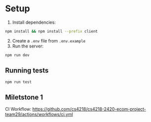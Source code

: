 # Setup

1. Install dependencies: 
```bash
npm install && npm install --prefix client
```
2. Create a `.env` file from `.env.example`
3. Run the server:
```bash
npm run dev
```

## Running tests

```bash
npm run test
```

## Miletstone 1

CI Workflow: https://github.com/cs4218/cs4218-2420-ecom-project-team29/actions/workflows/ci.yml